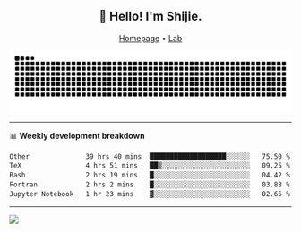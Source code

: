 <h2 align="center">👋 Hello! I'm Shijie.</h2>
<p align="center">
  <a href="https://xu-shi-jie.github.io"> Homepage</a> •
  <a href="https://onodalab.ees.hokudai.ac.jp"> Lab </a>
</p>

![Snake animation](https://github.com/xu-shi-jie/xu-shi-jie/blob/output/github-snake.svg)


-------

📊 **Weekly development breakdown**
<!--START_SECTION:waka-->

```txt
Other              39 hrs 40 mins  ███████████████████░░░░░░   75.50 %
TeX                4 hrs 51 mins   ██▒░░░░░░░░░░░░░░░░░░░░░░   09.25 %
Bash               2 hrs 19 mins   █░░░░░░░░░░░░░░░░░░░░░░░░   04.42 %
Fortran            2 hrs 2 mins    █░░░░░░░░░░░░░░░░░░░░░░░░   03.88 %
Jupyter Notebook   1 hr 23 mins    ▓░░░░░░░░░░░░░░░░░░░░░░░░   02.65 %
```

<!--END_SECTION:waka-->

-------
![](https://komarev.com/ghpvc/?username=xu-shi-jie&style=flat-square&color=blue) 
